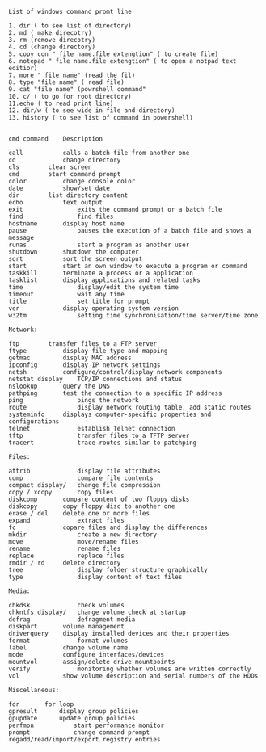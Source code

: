	List of windows command promt line 

	1. dir ( to see list of directory)
	2. md ( make direcotry)
	3. rm (remove direcotry)
	4. cd (change directory)
	5. copy con " file name.file extengtion" ( to create file)
	6. notepad " file name.file extengtion" ( to open a notpad text editior)
	7. more " file name" (read the fil)
	8. type "file name" ( read file)
	9. cat "file name" (powrshell command"
	10. c/ ( to go for root directory)
	11.echo ( to read print line)
	12. dir/w ( to see wide in file and directory)
	13. history ( to see list of command in powershell)


	cmd command	   Description
	
	call		   calls a batch file from another one
	cd	           change directory
	cls		   clear screen
	cmd		   start command prompt
	color		   change console color
	date		   show/set date
	dir		   list directory content
	echo		   text output
	exit	           exits the command prompt or a batch file
	find	           find files
	hostname	   display host name
	pause	           pauses the execution of a batch file and shows a message
	runas	           start a program as another user
	shutdown	   shutdown the computer
	sort		   sort the screen output
	start		   start an own window to execute a program or command
	taskkill	   terminate a process or a application
	tasklist	   display applications and related tasks
	time	           display/edit the system time
	timeout	           wait any time
	title	           set title for prompt
	ver	           display operating system version
	w32tm	           setting time synchronisation/time server/time zone

	Network:

	ftp		   transfer files to a FTP server
	ftype		   display file type and mapping
	getmac		   display MAC address
	ipconfig	   display IP network settings
	netsh		   configure/control/display network components
	netstat	display    TCP/IP connections and status
	nslookup	   query the DNS
	pathping	   test the connection to a specific IP address
	ping	           pings the network
	route	           display network routing table, add static routes
	systeminfo	   displays computer-specific properties and configurations
	telnet	           establish Telnet connection
	tftp	           transfer files to a TFTP server
	tracert	           trace routes similar to patchping

	Files:

	attrib	           display file attributes
	comp	           compare file contents
	compact	display/   change file compression
	copy / xcopy	   copy files
	diskcomp	   compare content of two floppy disks
	diskcopy	   copy floppy disc to another one
	erase / del	   delete one or more files
	expand	           extract files
	fc	           copare files and display the differences
	mkdir	           create a new directory
	move	           move/rename files
	rename	           rename files
	replace	           replace files
	rmdir / rd	   delete directory
	tree	           display folder structure graphically
	type	           display content of text files

	Media:

	chkdsk	    	   check volumes
	chkntfs	display/   change volume check at startup
	defrag	           defragment media
	diskpart	   volume management
	driverquery	   display installed devices and their properties
	format	           format volumes
	label	 	   change volume name
	mode		   configure interfaces/devices
	mountvol	   assign/delete drive mountpoints
	verify	           monitoring whether volumes are written correctly
	vol	           show volume description and serial numbers of the HDDs

	Miscellaneous:

	for		  for loop
	gpresult	  display group policies
	gpupdate	  update group policies
	perfmon	          start performance monitor
	prompt	          change command prompt
	regadd/read/import/export registry entries
